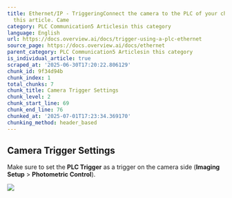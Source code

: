 ```yaml
---
title: Ethernet/IP - TriggeringConnect the camera to the PLC of your choice by following
  this article. Came
category: PLC Communication5 Articlesin this category
language: English
url: https://docs.overview.ai/docs/trigger-using-a-plc-ethernet
source_page: https://docs.overview.ai/docs/ethernet
parent_category: PLC Communication5 Articlesin this category
is_individual_article: true
scraped_at: '2025-06-30T17:20:22.806129'
chunk_id: 9f34d94b
chunk_index: 1
total_chunks: 7
chunk_title: Camera Trigger Settings
chunk_level: 2
chunk_start_line: 69
chunk_end_line: 76
chunked_at: '2025-07-01T17:23:34.369170'
chunking_method: header_based
---
```


## Camera Trigger Settings

Make sure to set the **PLC Trigger** as a trigger on the camera side \(**Imaging Setup** > **Photometric Control**\).

  
![](https://cdn.document360.io/863daf20-40fe-49e9-9c91-e3c6cfba55d1/Images/Documentation/image\(123\).png)
